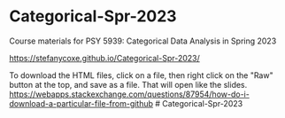 # Categorical-Spr-2023

Course materials for PSY 5939: Categorical Data Analysis in Spring 2023

https://stefanycoxe.github.io/Categorical-Spr-2023/

To download the HTML files, click on a file, then right click on the "Raw" button at the top, and save as a file. That will open like the slides. https://webapps.stackexchange.com/questions/87954/how-do-i-download-a-particular-file-from-github \# Categorical-Spr-2023
